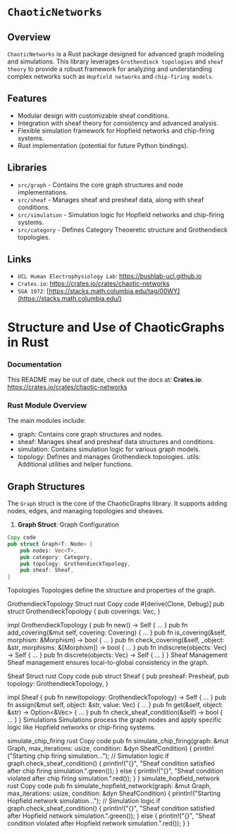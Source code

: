 # `ChaoticNetworks`

## Overview

`ChaoticNetworks` is a Rust package designed for advanced graph modeling and simulations. This library leverages `Grothendieck topologies` and `sheaf theory` to provide a robust framework for analyzing and understanding complex networks such as `Hopfield networks` and `chip-firing models`.

## Features
- Modular design with customizable sheaf conditions.
- Integration with sheaf theory for consistency and advanced analysis.
- Flexible simulation framework for Hopfield networks and chip-firing systems.
- Rust implementation (potential for future Python bindings).


## Libraries
- `src/graph` - Contains the core graph structures and node implementations.
- `src/sheaf` - Manages sheaf and presheaf data, along with sheaf conditions.
- `src/simulation` - Simulation logic for Hopfield networks and chip-firing systems.
- `src/category` - Defines Category Theoeretic structure and Grothendieck topologies.

## Links
- `UCL Human Electrophysiology Lab`: https://bushlab-ucl.github.io
- `Crates.io`: https://crates.io/crates/chaotic-networks
- `SGA 1972`: [https://stacks.math.columbia.edu/tag/00WY](https://stacks.math.columbia.edu/)
  
# Structure and Use of ChaoticGraphs in Rust

### Documentation
This README may be out of date, check out the docs at:
**Crates.io**: https://crates.io/crates/chaotic-networks

### Rust Module Overview

The main modules include:

- graph: Contains core graph structures and nodes.
- sheaf: Manages sheaf and presheaf data structures and conditions.
- simulation: Contains simulation logic for various graph models.
- topology: Defines and manages Grothendieck topologies.
utils: Additional utilities and helper functions.

## Graph Structures

The `Graph` struct is the core of the ChaoticGraphs library. It supports adding nodes, edges, and managing topologies and sheaves.

1. **Graph Struct**: Graph Configuration

```rust
Copy code
pub struct Graph<T: Node> {
    pub nodes: Vec<T>,
    pub category: Category,
    pub topology: GrothendieckTopology,
    pub sheaf: Sheaf,
}
```

Topologies
Topologies define the structure and properties of the graph.

GrothendieckTopology Struct
rust
Copy code
#[derive(Clone, Debug)]
pub struct GrothendieckTopology {
    pub coverings: Vec<Covering>,
}

impl GrothendieckTopology {
    pub fn new() -> Self { ... }
    pub fn add_covering(&mut self, covering: Covering) { ... }
    pub fn is_covering(&self, morphism: &Morphism) -> bool { ... }
    pub fn check_covering(&self, _object: &str, morphisms: &[Morphism]) -> bool { ... }
    pub fn indiscrete(objects: Vec<String>) -> Self { ... }
    pub fn discrete(objects: Vec<String>) -> Self { ... }
}
Sheaf Management
Sheaf management ensures local-to-global consistency in the graph.

Sheaf Struct
rust
Copy code
pub struct Sheaf {
    pub presheaf: Presheaf,
    pub topology: GrothendieckTopology,
}

impl Sheaf {
    pub fn new(topology: GrothendieckTopology) -> Self { ... }
    pub fn assign(&mut self, object: &str, value: Vec<String>) { ... }
    pub fn get(&self, object: &str) -> Option<&Vec<String>> { ... }
    pub fn check_sheaf_condition(&self) -> bool { ... }
}
Simulations
Simulations process the graph nodes and apply specific logic like Hopfield networks or chip-firing systems.

simulate_chip_firing
rust
Copy code
pub fn simulate_chip_firing(graph: &mut Graph<ChipFiringNode>, max_iterations: usize, condition: &dyn SheafCondition) {
    println!("Starting chip firing simulation...");
    // Simulation logic
    if graph.check_sheaf_condition() {
        println!("{}", "Sheaf condition satisfied after chip firing simulation.".green());
    } else {
        println!("{}", "Sheaf condition violated after chip firing simulation.".red());
    }
}
simulate_hopfield_network
rust
Copy code
pub fn simulate_hopfield_network(graph: &mut Graph<HopfieldNode>, max_iterations: usize, condition: &dyn SheafCondition) {
    println!("Starting Hopfield network simulation...");
    // Simulation logic
    if graph.check_sheaf_condition() {
        println!("{}", "Sheaf condition satisfied after Hopfield network simulation.".green());
    } else {
        println!("{}", "Sheaf condition violated after Hopfield network simulation.".red());
    }
}
